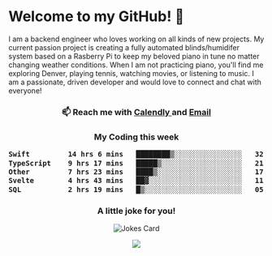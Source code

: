 <h1> Welcome to my GitHub! 👋 </h1>


  I am a backend engineer who loves working on all kinds of new projects. My current passion project is creating a fully automated blinds/humidifer system based on a Rasberry Pi to keep my beloved piano in tune no matter changing weather conditions. When I am not practicing piano, you'll find me exploring Denver, playing tennis, watching movies, or listening to music. I am a passionate, driven developer and would love to connect and chat with everyone!

<h3 align = "center"> 📫 Reach me with <a href = "https://calendly.com/msbrandt00/30min"> Calendly </a> and <a href="mailto:msbrandt00@gmail.com">Email</a> 
 </h3>


 
<div align = "center"
[![Anurag's GitHub stats](https://github-readme-stats.vercel.app/api?username=mbrandt00)](https://github.com/anuraghazra/github-readme-stats)
          </div>
<h3 align="center">
  My Coding this week
<!--START_SECTION:waka-->

```txt
Swift         14 hrs 6 mins   ████████▒░░░░░░░░░░░░░░░░   32.83 %
TypeScript    9 hrs 17 mins   █████▒░░░░░░░░░░░░░░░░░░░   21.62 %
Other         7 hrs 23 mins   ████▒░░░░░░░░░░░░░░░░░░░░   17.20 %
Svelte        4 hrs 43 mins   ██▓░░░░░░░░░░░░░░░░░░░░░░   11.02 %
SQL           2 hrs 19 mins   █▒░░░░░░░░░░░░░░░░░░░░░░░   05.41 %
```

<!--END_SECTION:waka-->

### A little joke for you!

![Jokes Card](https://readme-jokes.vercel.app/api?hideBorder)

<a href="https://www.linkedin.com/in/mbrandt00/"><img src="https://img.shields.io/badge/linkedin-%230077B5.svg?&style=for-the-badge&logo=linkedin&logoColor=white" /></a>
